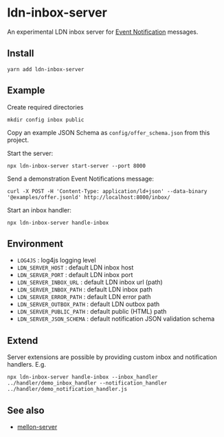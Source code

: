 # ldn-inbox-server

An experimental LDN inbox server for [Event Notification](https://www.eventnotifications.net) messages.

## Install

```
yarn add ldn-inbox-server
```

## Example

Create required directories

```
mkdir config inbox public
```

Copy an example JSON Schema as `config/offer_schema.json` from this project.

Start the server:

```
npx ldn-inbox-server start-server --port 8000
```

Send a demonstration Event Notifications message:

```
curl -X POST -H 'Content-Type: application/ld+json' --data-binary '@examples/offer.jsonld' http://localhost:8000/inbox/
```

Start an inbox handler: 

```
npx ldn-inbox-server handle-inbox 
```

## Environment

- `LOG4JS` : log4js logging level
- `LDN_SERVER_HOST` : default LDN inbox host
- `LDN_SERVER_PORT` : default LDN inbox port
- `LDN_SERVER_INBOX_URL` : default LDN inbox url (path)
- `LDN_SERVER_INBOX_PATH` : default LDN inbox path
- `LDN_SERVER_ERROR_PATH` : default LDN error path
- `LDN_SERVER_OUTBOX_PATH` : default LDN outbox path
- `LDN_SERVER_PUBLIC_PATH` : default public (HTML) path
- `LDN_SERVER_JSON_SCHEMA` : default notification JSON validation schema

## Extend

Server extensions are possible by providing custom inbox and notification handlers. E.g.

```
npx ldn-inbox-server handle-inbox --inbox_handler ../handler/demo_inbox_handler --notification_handler ../handler/demo_notification_handler.js
```

## See also

- [mellon-server](https://www.npmjs.com/package/mellon-server)